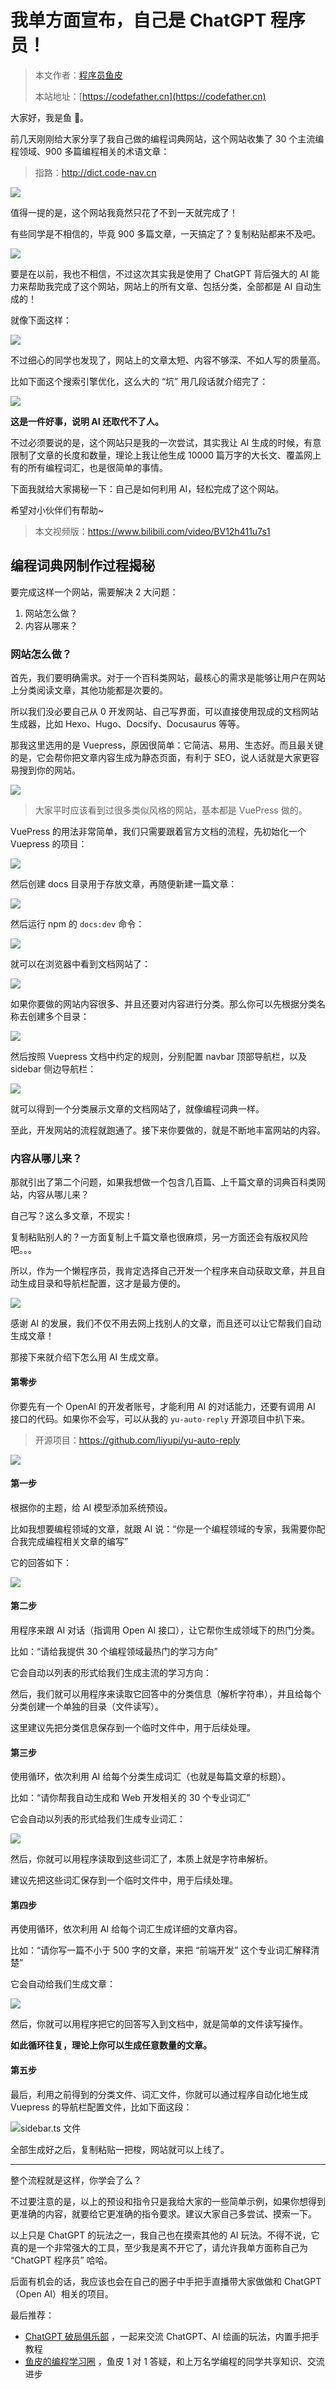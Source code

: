 # 我单方面宣布，自己是 ChatGPT 程序员！

> 本文作者：[程序员鱼皮](https://yuyuanweb.feishu.cn/wiki/Abldw5WkjidySxkKxU2cQdAtnah)
>
> 本站地址：[https://codefather.cn](https://codefather.cn)

大家好，我是鱼 💨。

前几天刚刚给大家分享了我自己做的编程词典网站，这个网站收集了 30 个主流编程领域、900 多篇编程相关的术语文章：

> 指路：http://dict.code-nav.cn

![](https://pic.yupi.icu/5563/202311080953557.png)

值得一提的是，这个网站我竟然只花了不到一天就完成了！

有些同学是不相信的，毕竟 900 多篇文章，一天搞定了？复制粘贴都来不及吧。

![](https://pic.yupi.icu/5563/202311080953334.png)

要是在以前，我也不相信，不过这次其实我是使用了 ChatGPT 背后强大的 AI 能力来帮助我完成了这个网站，网站上的所有文章、包括分类，全部都是 AI 自动生成的！

就像下面这样：

![](https://pic.yupi.icu/5563/202311080953509.png)

不过细心的同学也发现了，网站上的文章太短、内容不够深、不如人写的质量高。

比如下面这个搜索引擎优化，这么大的 “坑” 用几段话就介绍完了：

![](https://pic.yupi.icu/5563/202311080953847.png)

**这是一件好事，说明 AI 还取代不了人。**

不过必须要说的是，这个网站只是我的一次尝试，其实我让 AI 生成的时候，有意限制了文章的长度和数量，理论上我让他生成 10000 篇万字的大长文、覆盖网上有的所有编程词汇，也是很简单的事情。

下面我就给大家揭秘一下：自己是如何利用 AI，轻松完成了这个网站。

希望对小伙伴们有帮助~

> 本文视频版：https://www.bilibili.com/video/BV12h411u7s1

## 编程词典网制作过程揭秘

要完成这样一个网站，需要解决 2 大问题：

1. 网站怎么做？
2. 内容从哪来？

### 网站怎么做？

首先，我们要明确需求。对于一个百科类网站，最核心的需求是能够让用户在网站上分类阅读文章，其他功能都是次要的。

所以我们没必要自己从 0 开发网站、自己写界面，可以直接使用现成的文档网站生成器，比如 Hexo、Hugo、Docsify、Docusaurus 等等。

那我这里选用的是 Vuepress，原因很简单：它简洁、易用、生态好。而且最关键的是，它会帮你把文章内容生成为静态页面，有利于 SEO，说人话就是大家更容易搜到你的网站。

![](https://pic.yupi.icu/5563/202311080953552.png)

> 大家平时应该看到过很多类似风格的网站，基本都是 VuePress 做的。

VuePress 的用法非常简单，我们只需要跟着官方文档的流程，先初始化一个 Vuepress 的项目：

![](https://pic.yupi.icu/5563/202311080953656.png)

然后创建 docs 目录用于存放文章，再随便新建一篇文章：

![](https://pic.yupi.icu/5563/202311080953964.png)

然后运行 npm 的 `docs:dev` 命令：

![](https://pic.yupi.icu/5563/202311080953067.png)

就可以在浏览器中看到文档网站了：

![](https://pic.yupi.icu/5563/202311080953065.png)

如果你要做的网站内容很多、并且还要对内容进行分类。那么你可以先根据分类名称去创建多个目录：

![](https://pic.yupi.icu/5563/202311080953062.png)

然后按照 Vuepress 文档中约定的规则，分别配置 navbar 顶部导航栏，以及 sidebar 侧边导航栏：

![](https://pic.yupi.icu/5563/202311080953515.png)

就可以得到一个分类展示文章的文档网站了，就像编程词典一样。

至此，开发网站的流程就跑通了。接下来你要做的，就是不断地丰富网站的内容。

### 内容从哪儿来？

那就引出了第二个问题，如果我想做一个包含几百篇、上千篇文章的词典百科类网站，内容从哪儿来？

自己写？这么多文章，不现实！

复制粘贴别人的？一方面复制上千篇文章也很麻烦，另一方面还会有版权风险吧。。。

所以，作为一个懒程序员，我肯定选择自己开发一个程序来自动获取文章，并且自动生成目录和导航栏配置，这才是最方便的。

![](https://pic.yupi.icu/5563/202311080953549.png)

感谢 AI 的发展，我们不仅不用去网上找别人的文章，而且还可以让它帮我们自动生成文章！

那接下来就介绍下怎么用 AI 生成文章。

#### 第零步

你要先有一个 OpenAI 的开发者账号，才能利用 AI 的对话能力，还要有调用 AI 接口的代码。如果你不会写，可以从我的 `yu-auto-reply` 开源项目中扒下来。

> 开源项目：https://github.com/liyupi/yu-auto-reply

![](https://pic.yupi.icu/5563/202311080953595.png)

#### 第一步

根据你的主题，给 AI 模型添加系统预设。

比如我想要编程领域的文章，就跟 AI 说：“你是一个编程领域的专家，我需要你配合我完成编程相关文章的编写”

它的回答如下：

![](https://pic.yupi.icu/5563/202311080953870.png)

#### 第二步

用程序来跟 AI 对话（指调用 Open AI 接口），让它帮你生成领域下的热门分类。

比如：“请给我提供 30 个编程领域最热门的学习方向”

它会自动以列表的形式给我们生成主流的学习方向：



然后，我们就可以用程序来读取它回答中的分类信息（解析字符串），并且给每个分类创建一个单独的目录（文件读写）。

这里建议先把分类信息保存到一个临时文件中，用于后续处理。

#### 第三步

使用循环，依次利用 AI 给每个分类生成词汇（也就是每篇文章的标题）。

比如：“请你帮我自动生成和 Web 开发相关的 30 个专业词汇”

它会自动以列表的形式给我们生成专业词汇：

![](https://pic.yupi.icu/5563/202311080953304.png)

然后，你就可以用程序读取到这些词汇了，本质上就是字符串解析。

建议先把这些词汇保存到一个临时文件中，用于后续处理。

#### 第四步

再使用循环，依次利用 AI 给每个词汇生成详细的文章内容。

比如：“请你写一篇不小于 500 字的文章，来把 “前端开发” 这个专业词汇解释清楚”

它会自动给我们生成文章：

![](https://pic.yupi.icu/5563/202311080953510.png)

然后，你就可以用程序把它的回答写入到文档中，就是简单的文件读写操作。

**如此循环往复，理论上你可以生成任意数量的文章。**

#### 第五步

最后，利用之前得到的分类文件、词汇文件，你就可以通过程序自动化地生成 Vuepress 的导航栏配置文件，比如下面这段：

![](https://pic.yupi.icu/5563/202311080953989.png)sidebar.ts 文件

全部生成好之后，复制粘贴一把梭，网站就可以上线了。



------


整个流程就是这样，你学会了么？

不过要注意的是，以上的预设和指令只是我给大家的一些简单示例，如果你想得到更准确的内容，就要给它更准确的指令要求。建议大家自己多尝试、摸索一下。

以上只是 ChatGPT 的玩法之一，我自己也在摸索其他的 AI 玩法。不得不说，它真的是一个非常强大的工具，至少我是离不开它了，请允许我单方面称自己为 “ChatGPT 程序员” 哈哈。

后面有机会的话，我应该也会在自己的圈子中手把手直播带大家做做和 ChatGPT（Open AI）相关的项目。

最后推荐：

- [ChatGPT 破局俱乐部](https://mp.weixin.qq.com/s?__biz=MzI1NDczNTAwMA==&mid=2247541427&idx=1&sn=3ef6d15bb40c3c9ca1a6a29473e51b3d&chksm=e9c2c544deb54c521ad9ae20127de1c96bfaa9abd6b96ed6bacc34abfb0e3ab4bd0099442a3f&token=887489106&lang=zh_CN&scene=21#wechat_redirect) ，一起来交流 ChatGPT、AI 绘画的玩法，内置手把手教程
- [鱼皮的编程学习圈](https://yuyuanweb.feishu.cn/wiki/VC1qwmX9diCBK3kidyec74vFnde) ，鱼皮 1 对 1 答疑，和上万名学编程的同学共享知识、交流进步